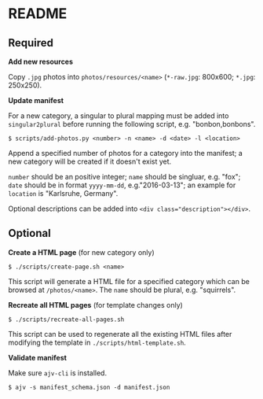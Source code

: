 # README

## Required

**Add new resources**

Copy `.jpg` photos into `photos/resources/<name>` (`*-raw.jpg`: 800x600; `*.jpg`: 250x250).

**Update manifest**

For a new category, a singular to plural mapping must be added into `singular2plural` before running the following script, e.g. "bonbon,bonbons".

```console
$ scripts/add-photos.py <number> -n <name> -d <date> -l <location>
```
Append a specified number of photos for a category into the manifest; a new category will be created if it doesn't exist yet.

`number` should be an positive integer; `name` should be singluar, e.g. "fox"; `date` should be in format `yyyy-mm-dd`, e.g."2016-03-13"; an example for `location` is "Karlsruhe, Germany".

Optional descriptions can be added into `<div class="description"></div>`.

## Optional

**Create a HTML page** (for new category only)

```console
$ ./scripts/create-page.sh <name>
```
This script will generate a HTML file for a specified category which can be browsed at `/photos/<name>`. The `name` should be plural, e.g. "squirrels".

**Recreate all HTML pages** (for template changes only)

```console
$ ./scripts/recreate-all-pages.sh
```

This script can be used to regenerate all the existing HTML files after modifying the template in `./scripts/html-template.sh`.

**Validate manifest**

Make sure `ajv-cli` is installed.

```console
$ ajv -s manifest_schema.json -d manifest.json
```
